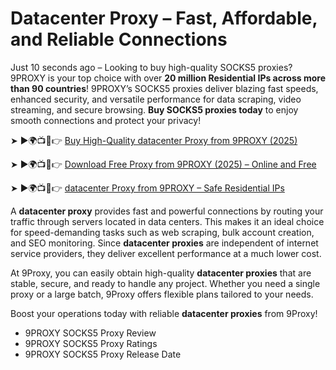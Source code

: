 # Datacenter Proxy – Fast, Affordable, and Reliable Connections

Just 10 seconds ago – Looking to buy high-quality SOCKS5 proxies? 9PROXY is your top choice with over **20 million Residential IPs across more than 90 countries**! 9PROXY’s SOCKS5 proxies deliver blazing fast speeds, enhanced security, and versatile performance for data scraping, video streaming, and secure browsing. **Buy SOCKS5 proxies today** to enjoy smooth connections and protect your privacy!

➤ ►🌍📺📱👉 [Buy High-Quality datacenter Proxy from 9PROXY (2025)](https://9proxy.com/pricing?utm_source=web20&utm_medium=graphy&utm_id=SEOjonni123)

➤ ►🌍📺📱👉 [Download Free Proxy from 9PROXY (2025) – Online and Free](https://9proxy.com/pricing?utm_source=web20&utm_medium=graphy&utm_id=SEOjonni123)

➤ ►🌍📺📱👉 [datacenter Proxy from 9PROXY – Safe Residential IPs](https://9proxy.com/pricing?utm_source=web20&utm_medium=graphy&utm_id=SEOjonni123)



A **datacenter proxy** provides fast and powerful connections by routing your traffic through servers located in data centers. This makes it an ideal choice for speed-demanding tasks such as web scraping, bulk account creation, and SEO monitoring. Since **datacenter proxies** are independent of internet service providers, they deliver excellent performance at a much lower cost.

At 9Proxy, you can easily obtain high-quality **datacenter proxies** that are stable, secure, and ready to handle any project. Whether you need a single proxy or a large batch, 9Proxy offers flexible plans tailored to your needs. 

Boost your operations today with reliable **datacenter proxies** from 9Proxy!



- 9PROXY SOCKS5 Proxy Review  
- 9PROXY SOCKS5 Proxy Ratings  
- 9PROXY SOCKS5 Proxy Release Date  